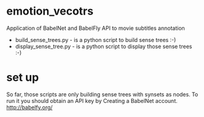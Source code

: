 # emotion_vecotrs
Application of BabelNet and BabelFly API to movie subtitles annotation

* build_sense_trees.py  - is a python script to build sense trees :-)
* display_sense_tree.py - is a python script to display those sense trees :-)
 
# set up

So far, those scripts are only building sense trees with synsets as nodes. To run it you should obtain an API key by Creating a BabelNet account. 
http://babelfy.org/
